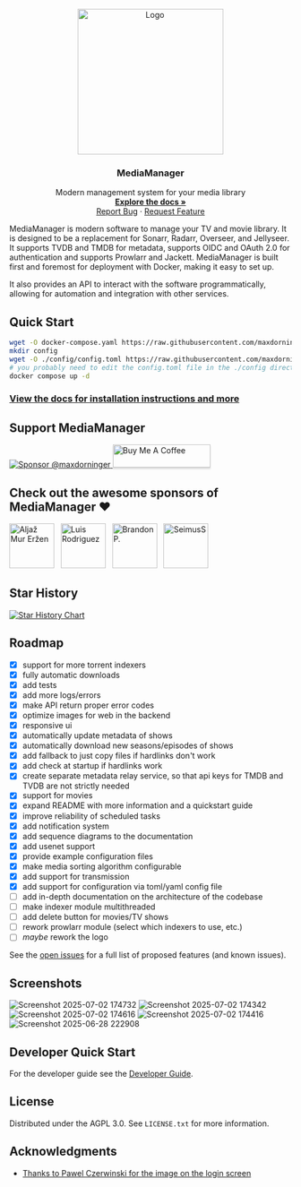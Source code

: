 <br />
<div align="center">
  <a href="https://maxdorninger.github.io/MediaManager">
    <img src="https://raw.githubusercontent.com/maxdorninger/MediaManager/refs/heads/master/Writerside/images/logo.svg" alt="Logo" width="260" height="260">
  </a>

<h3 align="center">MediaManager</h3>

  <p align="center">
    Modern management system for your media library
    <br />
    <a href="https://maxdorninger.github.io/MediaManager/introduction.html"><strong>Explore the docs »</strong></a>
    <br />
    <a href="https://github.com/maxdorninger/MediaManager/issues/new?labels=bug&template=bug_report.md">Report Bug</a>
    &middot;
    <a href="https://github.com/maxdorninger/MediaManager/issues/new?template=feature_request.md">Request Feature</a>
  </p>
</div>


MediaManager is modern software to manage your TV and movie library. It is designed to be a replacement for Sonarr,
Radarr, Overseer, and Jellyseer.
It supports TVDB and TMDB for metadata, supports OIDC and OAuth 2.0 for authentication and supports Prowlarr and
Jackett.
MediaManager is built first and foremost for deployment with Docker, making it easy to set up.

It also provides an API to interact with the software programmatically, allowing for automation and integration with
other services.

## Quick Start

```sh
wget -O docker-compose.yaml https://raw.githubusercontent.com/maxdorninger/MediaManager/refs/heads/master/docker-compose.yaml   
mkdir config
wget -O ./config/config.toml https://raw.githubusercontent.com/maxdorninger/MediaManager/refs/heads/master/config.example.toml   
# you probably need to edit the config.toml file in the ./config directory, for more help see the documentation
docker compose up -d
```

### [View the docs for installation instructions and more](https://maxdorninger.github.io/MediaManager/configuration-overview.html#configuration-overview)

## Support MediaManager

<a href="https://github.com/sponsors/maxdorninger" target="_blank">
  <img src="https://img.shields.io/badge/Sponsor-Maximilian Dorninger-orange" alt="Sponsor @maxdorninger" />
</a>

<a href="https://buymeacoffee.com/maxdorninger" target="_blank">
  <img src="https://www.buymeacoffee.com/assets/img/custom_images/orange_img.png" alt="Buy Me A Coffee" style="height: 41px !important;width: 174px !important;box-shadow: 0px 3px 2px 0px rgba(190, 190, 190, 0.5) !important;-webkit-box-shadow: 0px 3px 2px 0px rgba(190, 190, 190, 0.5) !important;" >
</a>

## Check out the awesome sponsors of MediaManager ❤️

<a href="https://fosstodon.org/@aljazmerzen"><img src="https://github.com/aljazerzen.png" width="80px" alt="Aljaž Mur Eržen" /></a>&nbsp;&nbsp;
<a href="https://github.com/ldrrp"><img src="https://github.com/ldrrp.png" width="80px" alt="Luis Rodriguez" /></a>&nbsp;&nbsp;
<a href="https://github.com/brandon-dacrib"><img src="https://github.com/brandon-dacrib.png" width="80px" alt="Brandon P." /></a>&nbsp;&nbsp;
<a href="https://github.com/SeimusS"><img src="https://github.com/SeimusS.png" width="80px" alt="SeimusS" /></a>&nbsp;&nbsp;


## Star History

[![Star History Chart](https://api.star-history.com/svg?repos=maxdorninger/MediaManager&type=Date)](https://www.star-history.com/#maxdorninger/MediaManager&Date)


## Roadmap

- [x] support for more torrent indexers
- [x] fully automatic downloads
- [x] add tests
- [x] add more logs/errors
- [x] make API return proper error codes
- [x] optimize images for web in the backend
- [x] responsive ui
- [x] automatically update metadata of shows
- [x] automatically download new seasons/episodes of shows
- [x] add fallback to just copy files if hardlinks don't work
- [x] add check at startup if hardlinks work
- [x] create separate metadata relay service, so that api keys for TMDB and TVDB are not strictly needed
- [x] support for movies
- [x] expand README with more information and a quickstart guide
- [x] improve reliability of scheduled tasks
- [x] add notification system
- [x] add sequence diagrams to the documentation
- [x] add usenet support
- [x] provide example configuration files
- [x] make media sorting algorithm configurable
- [x] add support for transmission
- [x] add support for configuration via toml/yaml config file
- [ ] add in-depth documentation on the architecture of the codebase
- [ ] make indexer module multithreaded
- [ ] add delete button for movies/TV shows
- [ ] rework prowlarr module (select which indexers to use, etc.)
- [ ] _maybe_ rework the logo

See the [open issues](hhttps://maxdorninger.github.io/MediaManager/issues) for a full list of proposed features (and known issues).

## Screenshots

![Screenshot 2025-07-02 174732](https://github.com/user-attachments/assets/49fc18aa-b471-4be8-983e-c0ab240dfb73)
![Screenshot 2025-07-02 174342](https://github.com/user-attachments/assets/3a38953d-d0fa-4a7e-83d0-dd6e6427681c)
![Screenshot 2025-07-02 174616](https://github.com/user-attachments/assets/c3af4be8-b873-448c-8a4d-0d5db863aec7)
![Screenshot 2025-07-02 174416](https://github.com/user-attachments/assets/0d50f53b-64da-4243-8408-1d6fc85fe81b)
![Screenshot 2025-06-28 222908](https://github.com/user-attachments/assets/193e1afd-dabb-42a2-ab28-59f2784371c7)

## Developer Quick Start

For the developer guide see the [Developer Guide](https://maxdorninger.github.io/MediaManager/developer-guide.html).

<!-- LICENSE -->

## License

Distributed under the AGPL 3.0. See `LICENSE.txt` for more information.


<!-- ACKNOWLEDGMENTS -->

## Acknowledgments

* [Thanks to Pawel Czerwinski for the image on the login screen](https://unsplash.com/@pawel_czerwinski)

